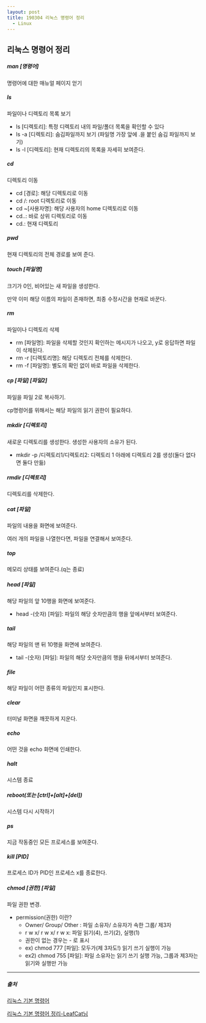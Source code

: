 ```yaml
---
layout: post
title: 190304 리눅스 명령어 정리
  - Linux
---
```

## 리눅스 명령어 정리

##### man [명령어]

명령어에 대한 매뉴얼 페이지 얻기

##### ls

파일이나 디렉토리 목록 보기

- ls [디렉토리]: 특정 디렉토리 내의 파일/폴더 목록을 확인할 수 있다
- ls -a [디렉토리]: 숨김파일까지 보기 (파일명 가장 앞에 .을 붙인 숨김 파일까지 보기)
- ls -l [디렉토리]: 현재 디렉토리의 목록을 자세히 보여준다.

##### cd

디렉토리 이동

- cd [경로]: 해당 디렉토리로 이동
- cd /: root 디렉토리로 이동
- cd ~[사용자명]: 해당 사용자의 home 디렉토리로 이동
- cd..: 바로 상위 디렉토리로 이동
- cd.: 현재 디렉토리

##### pwd

현재 디렉토리의 전체 경로를 보여 준다.

##### touch [파일명]

크기가 0인, 비어있는 새 파일을 생성한다.

만약 이미 해당 이름의 파일이 존재하면, 최종 수정시간을 현재로 바꾼다.

##### rm

파일이나 디렉토리 삭제

- rm [파일명]: 파일을 삭제할 것인지 확인하는 메시지가 나오고, y로 응답하면 파일이 삭제된다.
- rm -r [디렉토리명]: 해당 디렉토리 전체를 삭제한다.
- rm -f [파일명]: 별도의 확인 없이 바로 파일을 삭제한다.

##### cp [파일] [파일2]

파일을 파일 2로 복사하기.

cp명령어를 위해서는 해당 파일의 읽기 권한이 필요하다.

##### mkdir [디렉토리]

새로운 디렉토리를 생성한다. 생성한 사용자의 소유가 된다.

- mkdir -p /디렉토리1/디렉토리2: 디렉토리 1 아래에 디렉토리 2를 생성(둘다 없다면 둘다 만듦)

##### rmdir [디렉토리]

디렉토리를 삭제한다.

##### cat [파일]

파일의 내용을 화면에 보여준다. 

여러 개의 파일을 나열한다면, 파일을 연결해서 보여준다.

##### top

메모리 상태를 보여준다.(q는 종료)

##### head [파일]

해당 파일의 앞 10행을 화면에 보여준다.

- head -(숫자) [파일]: 파일의 해당 숫자만큼의 행을 앞에서부터 보여준다.

##### tail

해당 파일의 맨 뒤 10행을 화면에 보여준다.

- tail -(숫자) [파일]: 파일의 해당 숫자만큼의 행을 뒤에서부터 보여준다.

##### file

해당 파일이 어떤 종류의 파일인지 표시한다.

##### clear

터미널 화면을 깨끗하게 지운다.

##### echo

어떤 것을 echo 화면에 인쇄한다.

##### halt

시스템 종료

##### reboot(또는 [ctrl]+[alt]+[del])

시스템 다시 시작하기

##### ps

지금 작동중인 모든 프로세스를 보여준다.

##### kill [PID]

프로세스 ID가 PID인 프로세스 x를 종료한다.

##### chmod [권한] [파일]

파일 권한 변경.

- permission(권한) 이란?
  - Owner/ Group/ Other : 파일 소유자/ 소유자가 속한 그룹/ 제3자
  - r w x/ r w x/ r w x: 파일 읽기(4), 쓰기(2), 실행(1)
  - 권한이 없는 경우는 - 로 표시
  - ex) chmod 777 [파일]: 모두가(제 3자도!) 읽기 쓰기 실행이 가능
  - ex2) chmod 755 [파일]: 파일 소유자는 읽기 쓰기 실행 가능, 그룹과 제3자는 읽기와 실행만 가능

------

##### 출처

[리눅스 기본 명령어](https://www.mireene.com/webimg/linux_tip1.htm)

[리눅스 기본 명령어 정리-LeafCat님](https://www.leafcats.com/127)

